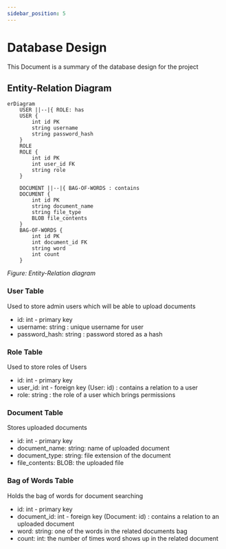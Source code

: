 ```yaml
---
sidebar_position: 5
---
```


# Database Design

This Document is a summary of the database design for the project

## Entity-Relation Diagram

```mermaid
erDiagram
    USER ||--|{ ROLE: has
    USER {
        int id PK
        string username
        string password_hash
    }
    ROLE
    ROLE {
        int id PK
        int user_id FK
        string role
    }

    DOCUMENT ||--|{ BAG-OF-WORDS : contains
    DOCUMENT {
        int id PK
        string document_name
        string file_type
        BLOB file_contents
    }
    BAG-OF-WORDS {
        int id PK
        int document_id FK
        string word
        int count
    }
```
*Figure: Entity-Relation diagram*

### User Table
Used to store admin users which will be able to upload documents
- id: int - primary key
- username: string : unique username for user
- password_hash: string : password stored as a hash

### Role Table
Used to store roles of Users
- id: int - primary key
- user_id: int - foreign key (User: id) : contains a relation to a user
- role: string : the role of a user which brings permissions

### Document Table
Stores uploaded documents
- id: int - primary key
- document_name: string: name of uploaded document
- document_type: string: file extension of the document
- file_contents: BLOB: the uploaded file

### Bag of Words Table
Holds the bag of words for document searching
- id: int - primary key
- document_id: int - foreign key (Document: id) : contains a relation to an uploaded document
- word: string: one of the words in the related documents bag
- count: int: the number of times word shows up in the related document

